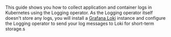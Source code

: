 This guide shows you how to collect application and container logs in Kubernetes using the Logging operator. As the Logging operator itself doesn't store any logs, you will install a [Grafana Loki](https://grafana.com/docs/loki/latest/) instance and configure the Logging operator to send your log messages to Loki for short-term storage.s
